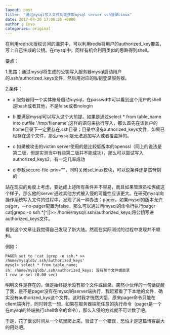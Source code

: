 ```yaml
---
layout: post
title:  "通过mysql写入文件功能获取mysql server ssh登录Linux"
date: 2017-04-20 17:06:26 +0800
author : Invo
categories: original
---
```


在利用redis未授权访问的漏洞中，可以利用redis将用户的authorized_key覆盖，写上自己生成的公钥。在mysql中，同样有机会利用类似的思路得到shell。

要点：

1.思路：通过mysql将生成的公钥写入服务器mysql启动用户的.ssh/authorized_keys文件，然后用对应的私钥登录服务器。

2.条件：

+ a 服务器用一个实体账号启动mysql，在passwd中可以看到这个用户的shell是bash或者其他，不是false或者nologin

+ b 要满足mysql可以写入这个大前提。如果是通过select * from table_name into outfile '/tmp/filename';这样的语句来执行写入，那么首先在该账户的home目录下一定要存在.ssh目录；目录中没有authorized_keys文件，如果已经存在这个文件，那么mysql是无法追加写入或者覆盖掉的。

+ c 如果被攻击的victim server使用的是比较低版本的openssl（网上的说法是第二版，但是实测当中有些第二版并不能成功），那么可以尝试写入authorized_keys2，有一定几率成功

+ d 参数secure-file-priv=""，同时关闭seLinux模块，可以说条件还是蛮苛刻的


站在现实的角度上考虑，要达成上述所有条件并不容易，而且如果管理员松懈成这个样子，那么他的server通过其他方式被入侵的可能性应该更大。在研究mysql向操作系统写入文件的过程中，发现了另一种办法：pager。如果mysql的版本允许pager，--no-pager配置为false，那么可以通过再mysql的命令行执行pager cat|grepo -o ssh.*[^|]>> /home/mysql/.ssh/authorized_keys;将公钥写进authorized_keys文件。

看到这个文章让我觉得自己发现了新大陆。然而在实际测试的过程中发现并不顺利。

例如：

```
PAGER set to 'cat |grep -o ssh.* >> /home/mysqldb/.ssh/authorized_keys'
mysql> select * from table_name;
sh: /home/mysqldb/.ssh/authorized_keys: 没有那个文件或目录
1 row in set (0.00 sec)
```

明明文件是存在的，但是始终提示没有那个文件或目录。突然小伙伴的一句话提醒了我，是不是pager没有在mysql的server端执行，我赶紧看了下本地的文件，确实没有authorized_kys这个文件。这时我才恍然大悟，原来pager命令只能在client端执行，同时转念一想，如果在服务器端能任意的执行命令（pager是一个在mysql的终端执行shell命令的命令），那么入侵的方式就不可计数了吧。

于是，花了很长时间从一个坑里爬上来。验证了一个错误，恐怕才是这篇博客最大的用处吧。

